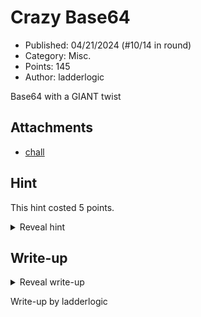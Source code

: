 # Crazy Base64

- Published: 04/21/2024 (#10/14 in round)
- Category: Misc.
- Points: 145
- Author: ladderlogic

Base64 with a GIANT twist

## Attachments

- [chall](chall)

## Hint

This hint costed 5 points.

<details>
<summary>Reveal hint</summary>

The letters do not repeat next to one ie no "ee"

This is one of those challenges where you could do this manually, but you would hate yourself.

</details>

## Write-up

<details>
<summary>Reveal write-up</summary>

- Either use a non-linewrapping text editor and type out the big letters manually, or use a script to do it for you.

```py
def remove_consecutive_duplicates(s):
    result = [s[0]]
    for char in s[1:]:
        if char != result[-1]:
            result.append(char)
    return ''.join(result) 

with open('chall', 'r') as file:
    for line in file:
        new_string = remove_consecutive_duplicates(line.replace(" ", ""))
        print(new_string)
        break 
```

- This script only works with the third line of the file. you first need to remove every other line.
- You also need to add one more '=' at the end to get the correct base64 string.
- `GhpcyBpcyBnb2luZyB0byBiZSBhIHJlYWxseSBjb29sIGZsYWcgaWYgeW91IGNhbiBzb2x2ZSB0aGlzLiBGTEFHOiBjc2R7QjFnX1QzeHR9IERvZXNuJ3QgdGhlIGJpZyB0ZXh0IG1ha2UgdGhpcyByZWFsbHkgZnVuLg==`
- base64 decode it to get the flag

Flag: `csd{B1g_T3xt}`

</details>

Write-up by ladderlogic